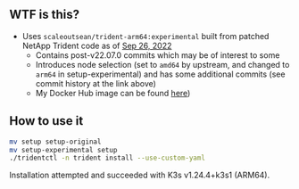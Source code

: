 ## WTF is this?

- Uses `scaleoutsean/trident-arm64:experimental` built from patched NetApp Trident code as of [Sep 26, 2022](https://github.com/NetApp/trident/tree/2451037d57cad6a5146fc75b615505daa1c1b57b)
  - Contains post-v22.07.0 commits which may be of interest to some
  - Introduces node selection (set to `amd64` by upstream, and changed to `arm64` in setup-experimental) and has some additional commits (see commit history at the link above)
  - My Docker Hub image can be found [here](https://hub.docker.com/layers/scaleoutsean/trident-arm64/experimental/images/sha256-1c8b00f288a04d3bbb34f9b3375056fde3378416e11f7d3fbe11c380ff9dda5e?context=explore))

## How to use it

```sh
mv setup setup-original
mv setup-experimental setup
./tridentctl -n trident install --use-custom-yaml 
```

Installation attempted and succeeded with K3s v1.24.4+k3s1 (ARM64).

